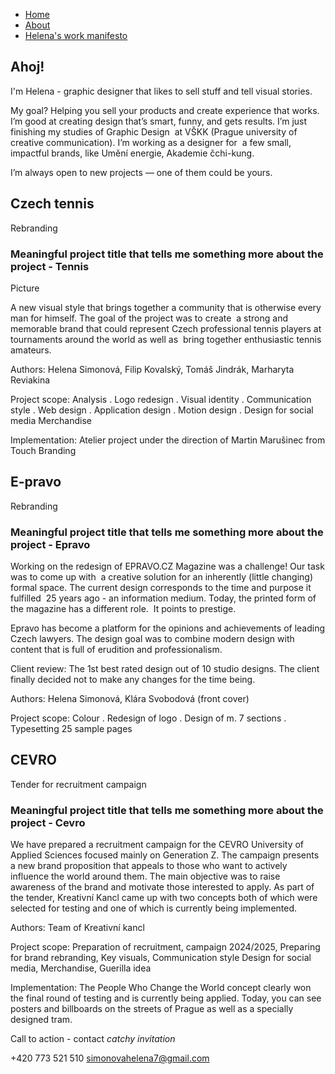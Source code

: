 - [Home](index.md)
- [About](about.md)
- [Helena's work manifesto](helen's-work-manifesto)

## Ahoj!

I'm Helena - graphic designer that likes to sell stuff and tell visual stories. 

My goal? Helping you sell your products and create experience that works. I’m good at creating design that’s smart, funny, and gets results.
I’m just finishing my studies of Graphic Design  at VŠKK (Prague university of creative communication). I’m working as a designer for  a few small, impactful brands, like Umění energie, Akademie čchi-kung.

I’m always open to new projects
— one of them could be yours.

## Czech tennis

Rebranding
### Meaningful project title that tells me something more about the project - Tennis

Picture

A new visual style that brings together a community that is otherwise every man for himself. The goal of the project was to create  a strong and memorable brand that could represent Czech professional tennis players at tournaments around the world as well as  bring together enthusiastic tennis amateurs.

Authors: Helena Simonová, Filip Kovalský, Tomáš Jindrák, Marharyta Reviakina

Project scope: Analysis . Logo redesign . Visual identity . Communication style . Web design . Application design  .  Motion design . Design for social media Merchandise

Implementation: Atelier project under the direction of Martin Marušinec from Touch Branding 

## E-pravo

Rebranding

### Meaningful project title that tells me something more about the project - Epravo

Working on the redesign of EPRAVO.CZ Magazine was a challenge! Our task was to come up with  a creative solution for an inherently (little changing) formal space. The current design corresponds to the time and purpose it fulfilled  25 years ago - an information medium. Today, the printed form of the magazine has a different role.  It points to prestige. 

Epravo has become a platform for the opinions and achievements of leading Czech lawyers. The design goal was to combine modern design with content that is full of erudition and professionalism.

Client review: The 1st best rated design out of 10 studio designs. The client finally decided not to make any changes for the time being.

Authors: Helena Simonová, Klára Svobodová (front cover)

Project scope: Colour . Redesign of logo . Design of m. 7 sections . Typesetting 25 sample pages

## CEVRO

Tender for recruitment campaign
### Meaningful project title that tells me something more about the project - Cevro

We have prepared a recruitment campaign for the CEVRO University of Applied Sciences focused mainly on Generation Z. The campaign presents  a new brand proposition that appeals to those who want to actively influence the world around them. The main objective was to raise awareness of the brand and motivate those interested to apply. As part of the tender, Kreativní Kancl came up with two concepts both of which were selected for testing and one of which is currently being implemented.

Authors: Team of Kreativní kancl

Project scope: Preparation of recruitment, campaign 2024/2025, Preparing for brand rebranding, Key visuals, Communication style Design for social media, Merchandise, Guerilla idea

Implementation: The People Who Change the World concept clearly won the final round of testing and is currently being applied. Today, you can see posters and billboards on the streets of Prague as well as a specially designed tram.


Call to action - contact
*catchy invitation*

+420 773 521 510
simonovahelena7@gmail.com
